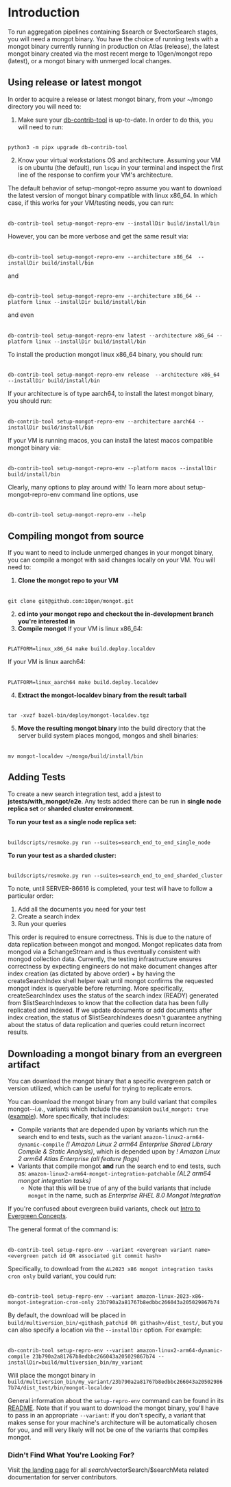 # Introduction

To run aggregation pipelines containing $search or $vectorSearch stages, you will need a mongot binary. You have the choice of running tests with a mongot binary currently running in production on Atlas (release), the latest mongot binary created via the most recent merge to 10gen/mongot repo (latest), or a mongot binary with unmerged local changes.

## Using release or latest mongot

In order to acquire a release or latest mongot binary, from your ~/mongo directory you will need to:

1. Make sure your [db-contrib-tool](https://github.com/10gen/db-contrib-tool/tree/main) is up-to-date. In order to do this, you will need to run:

######

    python3 -m pipx upgrade db-contrib-tool

2. Know your virtual workstations OS and architecture. Assuming your VM is on ubuntu (the default), run `lscpu` in your terminal and inspect the first line of the response to confirm your VM's architecture.

The default behavior of setup-mongot-repro assume you want to download the latest version of mongot binary compatible with linux x86_64. In which case, if this works for your VM/testing needs, you can run:

######

    db-contrib-tool setup-mongot-repro-env --installDir build/install/bin

However, you can be more verbose and get the same result via:

######

    db-contrib-tool setup-mongot-repro-env --architecture x86_64  --installDir build/install/bin

and

######

    db-contrib-tool setup-mongot-repro-env --architecture x86_64 --platform linux --installDir build/install/bin

and even

######

    db-contrib-tool setup-mongot-repro-env latest --architecture x86_64 --platform linux --installDir build/install/bin

To install the production mongot linux x86_64 binary, you should run:

######

    db-contrib-tool setup-mongot-repro-env release  --architecture x86_64 --installDir build/install/bin

If your architecture is of type aarch64, to install the latest mongot binary, you should run:

######

    db-contrib-tool setup-mongot-repro-env --architecture aarch64 --installDir build/install/bin

If your VM is running macos, you can install the latest macos compatible mongot binary via:

######

    db-contrib-tool setup-mongot-repro-env --platform macos --installDir build/install/bin

Clearly, many options to play around with! To learn more about setup-mongot-repro-env command line options, use

######

    db-contrib-tool setup-mongot-repro-env --help

## Compiling mongot from source

If you want to need to include unmerged changes in your mongot binary, you can compile a mongot with said changes locally on your VM. You will need to:

1. **Clone the mongot repo to your VM**

######

    git clone git@github.com:10gen/mongot.git

2. **cd into your mongot repo and checkout the in-development branch you're interested in**
3. **Compile mongot**
   If your VM is linux x86_64:

######

    PLATFORM=linux_x86_64 make build.deploy.localdev

If your VM is linux aarch64:

######

    PLATFORM=linux_aarch64 make build.deploy.localdev

4. **Extract the mongot-localdev binary from the result tarball**

######

    tar -xvzf bazel-bin/deploy/mongot-localdev.tgz

5. **Move the resulting mongot binary** into the build directory that the server build system places mongod, mongos and shell binaries:

######

    mv mongot-localdev ~/mongo/build/install/bin

## Adding Tests

To create a new search integration test, add a jstest to **jstests/with_mongot/e2e**. Any tests added there can be run in **single node replica set** or **sharded cluster environment**.

**To run your test as a single node replica set:**

######

    buildscripts/resmoke.py run --suites=search_end_to_end_single_node

**To run your test as a sharded cluster:**

######

    buildscripts/resmoke.py run --suites=search_end_to_end_sharded_cluster

To note, until SERVER-86616 is completed, your test will have to follow a particular order:

1. Add all the documents you need for your test
2. Create a search index
3. Run your queries

This order is required to ensure correctness. This is due to the nature of data replication between mongot and mongod. Mongot replicates data from mongod via a $changeStream and is thus eventually consistent with mongod collection data. Currently, the testing infrastructure ensures correctness by expecting engineers do not make document changes after index creation (as dictated by above order) + by having the createSearchIndex shell helper wait until mongot confirms the requested mongot index is queryable before returning. More specifically, createSearchIndex uses the status of the search index (READY) generated from $listSearchIndexes to know that the collection data has been fully replicated and indexed. If we update documents or add documents after index creation, the status of $listSearchIndexes doesn't guarantee anything about the status of data replication and queries could return incorrect results.

## Downloading a mongot binary from an evergreen artifact

You can download the mongot binary that a specific evergreen patch or version utilized, which can be useful for trying to replicate errors.

You can download the mongot binary from any build variant that compiles mongot--i.e., variants which include the expansion `build_mongot: true` ([example](https://github.com/10gen/mongo/blob/848b5264be2d0f93d21ffe2e4058e810f8ea18f2/etc/evergreen_yml_components/variants/amazon/test_dev_master_branch_only.yml#L194)). More specifically, that includes:

- Compile variants that are depended upon by variants which run the search end to end tests, such as the variant `amazon-linux2-arm64-dynamic-compile` _(! Amazon Linux 2 arm64 Enterprise Shared Library Compile & Static Analysis)_, which is depended upon by _! Amazon Linux 2 arm64 Atlas Enterprise (all feature flags)_
- Variants that compile mongot **and** run the search end to end tests, such as: `amazon-linux2-arm64-mongot-integration-patchable` _(AL2 arm64 mongot integration tasks)_
  - Note that this will be true of any of the build variants that include `mongot` in the name, such as _Enterprise RHEL 8.0 Mongot Integration_

If you're confused about evergreen build variants, check out [Intro to Evergreen Concepts](https://docs.google.com/document/d/1kHi0YuzuRcMs1sRgXRRwy5-cSF4vasAT8lQjkg2hXCU/edit?usp=sharing).

The general format of the command is:

######

    db-contrib-tool setup-repro-env --variant <evergreen variant name> <evergreen patch id OR associated git commit hash>

Specifically, to download from the `AL2023 x86 mongot integration tasks cron only` build variant, you could run:

######

    db-contrib-tool setup-repro-env --variant amazon-linux-2023-x86-mongot-integration-cron-only 23b790a2a81767b8edbbc266043a205029867b74

By default, the download will be placed in `build/multiversion_bin/<githash_patchid OR githash>/dist_test/`, but you can also specify a location via the `--installDir` option. For example:

######

    db-contrib-tool setup-repro-env --variant amazon-linux2-arm64-dynamic-compile 23b790a2a81767b8edbbc266043a205029867b74 --installDir=build/multiversion_bin/my_variant

Will place the mongot binary in `build/multiversion_bin/my_variant/23b790a2a81767b8edbbc266043a205029867b74/dist_test/bin/mongot-localdev`

General information about the `setup-repro-env` command can be found in its [README](https://github.com/10gen/db-contrib-tool/blob/main/src/db_contrib_tool/setup_repro_env/README.md#setting-up-a-specific-mongodb-version). Note that if you want to download the mongot binary, you'll have to pass in an appropriate `--variant`: if you don't specify, a variant that makes sense for your machine's architecture will be automatically chosen for you, and will very likely will not be one of the variants that compiles mongot.

### Didn't Find What You're Looking For?

Visit [the landing page](https://github.com/10gen/mongo/blob/master/src/mongo/db/query/search/README.md) for all $search/$vectorSearch/$searchMeta related documentation for server contributors.
